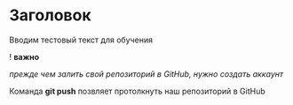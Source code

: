 # Заголовок

Вводим тестовый текст для обучения
 
 ! __важно__
 
 *прежде чем залить свой репозиторий в GitHub, нужно создать аккаунт*

Команда **git push** позвляет протолкнуть наш репозиторий в GitHub
